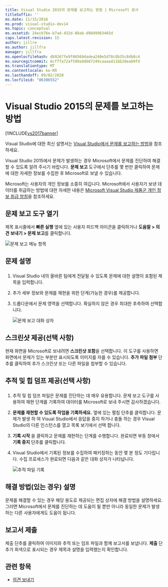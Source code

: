 ```yaml
---
title: Visual Studio 2015의 문제를 보고하는 방법 | Microsoft 문서
titleSuffix: ''
ms.date: 11/15/2016
ms.prod: visual-studio-dev14
ms.topic: conceptual
ms.assetid: 24ecb76e-b7ad-432d-88ab-d9849963465d
caps.latest.revision: 15
author: jillre
ms.author: jillfra
manager: jillfra
ms.openlocfilehash: db9267fe9f06569dadea240e5d78c8b35c84b8c4
ms.sourcegitcommit: 6cfffa72af599a9d667249caaaa411bb28ea69fd
ms.translationtype: MT
ms.contentlocale: ko-KR
ms.lasthandoff: 09/02/2020
ms.locfileid: "86386552"
---
```

# <a name="how-to-report-a-problem-with-visual-studio-2015"></a>Visual Studio 2015의 문제를 보고하는 방법
[!INCLUDE[vs2017banner](../includes/vs2017banner.md)]

Visual Studio에 대한 최신 설명서는 [Visual Studio에서 문제를 보고하는 방법](/visualstudio/ide/how-to-report-a-problem-with-visual-studio)을 참조하세요.

Visual Studio 2015에서 문제가 발생하는 경우 Microsoft에서 문제를 진단하여 해결할 수 있도록 알려 주시기 바랍니다.  **문제 보고** 도구에서 단추를 몇 번만 클릭하여 문제에 대한 자세한 정보를 수집한 후 Microsoft로 보낼 수 있습니다.

Microsoft는 사용자의 개인 정보를 소중히 여깁니다. Microsoft에서 사용자가 보낸 데이터를 취급하는 방법에 대한 자세한 내용은 [Microsoft Visual Studio 제품군 개인 정보 취급 방침](https://www.visualstudio.com/dn948229)을 참조하세요.

## <a name="open-the-report-a-problem-tool"></a>문제 보고 도구 열기

제목 표시줄에서 **빠른 실행** 옆에 있는 사용자 피드백 아이콘을 클릭하거나 **도움말 > 의견 보내기 > 문제 보고**를 클릭합니다.

![문제 보고 메뉴 항목](../ide/media/report-a-problem-menu-item.png "문제 보고 메뉴 항목")

## <a name="describe-the-problem"></a>문제 설명

### <a name="describe_the_problem"></a>

1. Visual Studio 내의 올바른 팀에게 전달될 수 있도록 문제에 대한 설명이 포함된 제목을 입력합니다.

2. 추가 세부 정보와 문제를 재현을 위한 단계(가능한 경우)를 제공합니다.

3. 드롭다운에서 문제 영역을 선택합니다. 확실하지 않은 경우 최대한 추측하여 선택합니다.

   ![문제 보고 대화 상자](../ide/media/report-a-problem-dialog.png "문제 보고 대화 상자")

## <a name="provide-a-screenshot-optional"></a>스크린샷 제공(선택 사항)

현재 화면을 Microsoft로 보내려면 **스크린샷 포함**을 선택합니다. 이 도구를 사용하면 화면에서 문제가 있는 부분만 표시되도록 이미지를 자를 수 있습니다. **추가 파일 첨부** 단추를 클릭하여 추가 스크린샷 또는 다른 파일을 첨부할 수 있습니다.

## <a name="provide-a-trace-and-heap-dump-optional"></a>추적 및 힙 덤프 제공(선택 사항)

### <a name="provide_a_trace_and_heap_dump"></a>

1. 추적 및 힙 덤프 파일은 문제를 진단하는 데 매우 유용합니다.   문제 보고 도구를 사용하여 재현 단계를 기록하여 데이터를 Microsoft로 보내 주시면 감사하겠습니다.

2. **문제를 재현할 수 있도록 작업을 기록하세요.** 옆에 있는 펼침 단추를 클릭합니다. 문제가 발생 하 여 Visual Studio에서 응답을 중지 하거나 충돌 하는 경우 Visual Studio의 다른 인스턴스를 열고 목록 보기에서 선택 합니다.

3. **기록 시작** 을 클릭하고 문제를 재현하는 단계를 수행합니다. 완료되면 부동 창에서 **기록 중지** 단추를 클릭합니다.

4. Visual Studio에서 기록된 정보를 수집하여 패키징하는 동안 몇 분 정도 기다립니다. 수집 프로세스가 완료되면 다음과 같은 대화 상자가 나타납니다.

     ![추적 파일 기록](../ide/media/record-a-trace-file.png "추적 파일 기록")

## <a name="describe-the-workaround-if-there-is-one"></a>해결 방법(있는 경우) 설명

문제를 해결할 수 있는 경우 해당 용도로 제공되는 편집 상자에 해결 방법을 설명하세요. 그러면 Microsoft에서 문제를 진단하는 데 도움이 될 뿐만 아니라 동일한 문제가 발생하는 다른 사용자에게도 도움이 됩니다.

## <a name="submit-the-report"></a>보고서 제출

제출 단추를 클릭하여 이미지와 추적 또는 덤프 파일과 함께 보고서를 보냅니다. **제출** 단추가 회색으로 표시되는 경우 제목과 설명을 입력했는지 확인합니다.

## <a name="see-also"></a>관련 항목

- [의견 보내기](../ide/talk-to-us.md)
